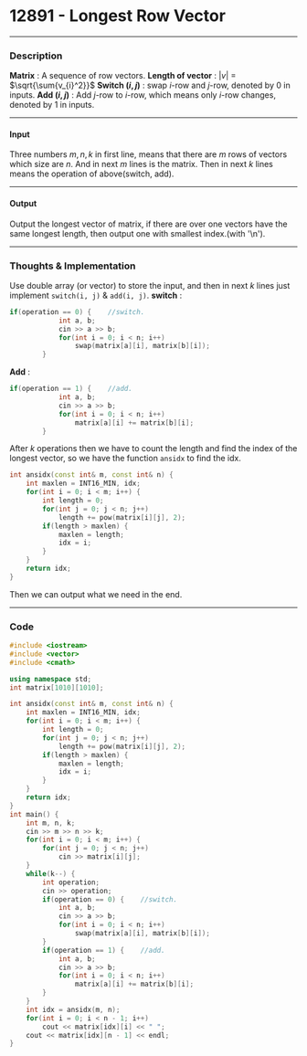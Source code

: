 # 12891 - Longest Row Vector

---


### Description
**Matrix** : A sequence of row vectors.
**Length of vector** : $|v|$ = $\sqrt{\sum{v_{i}^2}}$
**Switch $(i, j)$** : swap $i$-row and $j$-row, denoted by $0$ in inputs.
**Add $(i, j)$** : Add $j$-row to $i$-row, which means only $i$-row changes, denoted by $1$ in inputs.

----

#### Input

Three numbers $m, n, k$ in first line, means that there are $m$ rows of vectors which size are $n$.
And in next $m$ lines  is the matrix.
Then in next $k$ lines means the operation of above(switch, add).

----

#### Output

Output the longest vector of matrix, if there are over one vectors have the same longest length, then output one with smallest index.(with '\n').

----

### Thoughts & Implementation

Use double array (or vector) to store the input, and then in next $k$ lines just implement `switch(i, j)` & `add(i, j)`.
**switch** :
```c++
if(operation == 0) {    //switch.
            int a, b;
            cin >> a >> b;
            for(int i = 0; i < n; i++) 
                swap(matrix[a][i], matrix[b][i]);
        }
```
**Add** :
```c++
if(operation == 1) {    //add.
            int a, b;
            cin >> a >> b;
            for(int i = 0; i < n; i++) 
                matrix[a][i] += matrix[b][i];
        }
```
After $k$ operations then we have to count the length and find the index of the longest vector, so we have the function `ansidx` to find the idx.
```c++
int ansidx(const int& m, const int& n) {
    int maxlen = INT16_MIN, idx;
    for(int i = 0; i < m; i++) {
        int length = 0;
        for(int j = 0; j < n; j++)
            length += pow(matrix[i][j], 2);
        if(length > maxlen) {
            maxlen = length;
            idx = i;
        }
    }
    return idx;
}
```
Then we can output what we need in the end.

---

### Code
```c++
#include <iostream>
#include <vector>
#include <cmath>

using namespace std;
int matrix[1010][1010];

int ansidx(const int& m, const int& n) {
    int maxlen = INT16_MIN, idx;
    for(int i = 0; i < m; i++) {
        int length = 0;
        for(int j = 0; j < n; j++)
            length += pow(matrix[i][j], 2);
        if(length > maxlen) {
            maxlen = length;
            idx = i;
        }
    }
    return idx;
}
int main() {
    int m, n, k;
    cin >> m >> n >> k;
    for(int i = 0; i < m; i++) {
        for(int j = 0; j < n; j++) 
            cin >> matrix[i][j];
    }
    while(k--) {
        int operation;
        cin >> operation;
        if(operation == 0) {    //switch.
            int a, b;
            cin >> a >> b;
            for(int i = 0; i < n; i++) 
                swap(matrix[a][i], matrix[b][i]);
        }
        if(operation == 1) {    //add.
            int a, b;
            cin >> a >> b;
            for(int i = 0; i < n; i++) 
                matrix[a][i] += matrix[b][i];
        }
    }
    int idx = ansidx(m, n);
    for(int i = 0; i < n - 1; i++) 
        cout << matrix[idx][i] << " ";
    cout << matrix[idx][n - 1] << endl;
}
```
